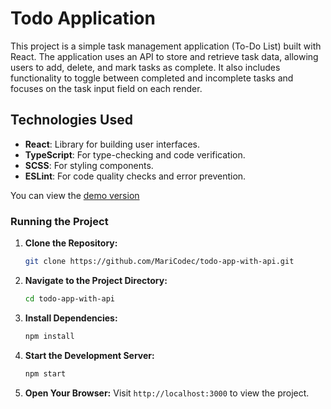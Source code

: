 # Todo Application

This project is a simple task management application (To-Do List) built with React. The application uses an API to store and retrieve task data, allowing users to add, delete, and mark tasks as complete. It also includes functionality to toggle between completed and incomplete tasks and focuses on the task input field on each render.

## Technologies Used

- **React**: Library for building user interfaces.
- **TypeScript**: For type-checking and code verification.
- **SCSS**: For styling components.
- **ESLint**: For code quality checks and error prevention.

You can view the [demo version](https://maricodec.github.io/todo-app-with-api/#/) 

### Running the Project

1. **Clone the Repository:**

    ```bash
    git clone https://github.com/MariCodec/todo-app-with-api.git

    ```

2. **Navigate to the Project Directory:**
    ```bash
    cd todo-app-with-api
    ```

3. **Install Dependencies:**
    ```bash
    npm install
    ```

4. **Start the Development Server:**
    ```bash
    npm start
    ```
5. **Open Your Browser:**
    Visit `http://localhost:3000` to view the project.
